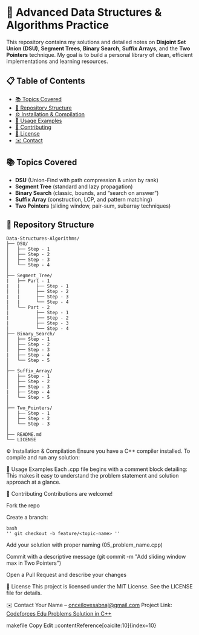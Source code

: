 # 🚀 Advanced Data Structures & Algorithms Practice

This repository contains my solutions and detailed notes on **Disjoint Set Union (DSU)**, **Segment Trees**, **Binary Search**, **Suffix Arrays**, and the **Two Pointers** technique. My goal is to build a personal library of clean, efficient implementations and learning resources.

## 📋 Table of Contents

- [📚 Topics Covered](#-topics-covered)  
- [📂 Repository Structure](#-repository-structure)  
- [⚙️ Installation & Compilation](#️-installation--compilation)  
- [🚀 Usage Examples](#-usage-examples)  
- [🤝 Contributing](#-contributing)  
- [📜 License](#-license)  
- [✉️ Contact](#-contact)  

## 📚 Topics Covered

- **DSU** (Union-Find with path compression & union by rank)  
- **Segment Tree** (standard and lazy propagation)  
- **Binary Search** (classic, bounds, and “search on answer”)  
- **Suffix Array** (construction, LCP, and pattern matching)  
- **Two Pointers** (sliding window, pair-sum, subarray techniques)  

## 📂 Repository Structure
```
Data-Structures-Algorithms/
├── DSU/
│   ├── Step - 1
│   ├── Step - 2
│   ├── Step - 3
│   └── Step - 4 
│
├── Segment_Tree/
|   ├── Part - 1
|   |      ├── Step - 1
|   |      ├── Step - 2
|   |      ├── Step - 3
|   |      └── Step - 4
│   └── Part - 2
|          ├── Step - 1
|          ├── Step - 2
|          ├── Step - 3
|          └── Step - 4
├── Binary_Search/
│   ├── Step - 1
│   ├── Step - 2
│   ├── Step - 3
|   ├── Step - 4
│   └── Step - 5 
│
├── Suffix_Array/
│   ├── Step - 1
│   ├── Step - 2
│   ├── Step - 3
|   ├── Step - 4
│   └── Step - 5 
│
├── Two_Pointers/
│   ├── Step - 1
│   ├── Step - 2
│   └── Step - 3 
│
├── README.md
└── LICENSE
```
⚙️ Installation & Compilation
Ensure you have a C++ compiler installed. To compile and run any solution:

🚀 Usage Examples
Each .cpp file begins with a comment block detailing:
This makes it easy to understand the problem statement and solution approach at a glance.

🤝 Contributing
Contributions are welcome!

Fork the repo

Create a branch:

```
bash
'' git checkout -b feature/<topic-name> ''
```
Add your solution with proper naming (05_problem_name.cpp)

Commit with a descriptive message (git commit -m "Add sliding window max in Two Pointers")

Open a Pull Request and describe your changes

📜 License
This project is licensed under the MIT License. See the LICENSE file for details.

✉️ Contact
Your Name – onceilovesabnaj@gmail.com
Project Link: [Codeforces Edu Problems Solution in C++ ](https://github.com/once-ilovesabnaj/Codeforces-Edu-Section-Problems/edit/main/README.md)

makefile
Copy
Edit
::contentReference[oaicite:10]{index=10}



